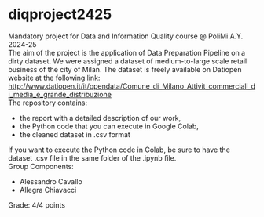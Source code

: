 # diqproject2425
Mandatory project for Data and Information Quality course @ PoliMi A.Y. 2024-25                       
The aim of the project is the application of Data Preparation Pipeline on a dirty dataset. We were assigned a dataset of medium-to-large scale retail business of the city of Milan. The dataset is freely available on Datiopen website at the following link: http://www.datiopen.it/it/opendata/Comune_di_Milano_Attivit_commerciali_di_media_e_grande_distribuzione                        
The repository contains: 
- the report with a detailed description of our work, 
- the Python code that you can execute in Google Colab,
- the cleaned dataset in .csv format
                      
If you want to execute the Python code in Colab, be sure to have the dataset .csv file in the same folder of the .ipynb file.       
Group Components:                                              
- Alessandro Cavallo
- Allegra Chiavacci

Grade: 4/4 points                               

